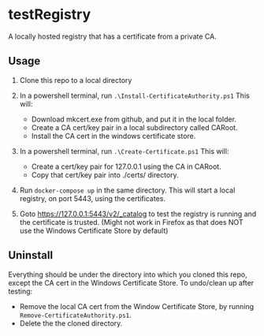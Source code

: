 # testRegistry
A locally hosted registry that has a certificate from a private CA.



## Usage

1. Clone this repo to a local directory
2. In a powershell terminal, run `.\Install-CertificateAuthority.ps1`
   This will:
   - Download mkcert.exe from github, and put it in the local folder.
   - Create a CA cert/key pair in a local subdirectory called CARoot.
   - Install the CA cert in the windows certificate store.

3. In a powershell terminal, run `.\Create-Certificate.ps1`
   This will:
   - Create a cert/key pair for 127.0.0.1 using the CA in CARoot.
   - Copy that cert/key pair into ./certs/ directory.

4. Run `docker-compose up` in the same directory. This will start a local registry, on port 5443, using the certificates.

5. Goto https://127.0.0.1:5443/v2/_catalog to test the registry is running and the certificate is trusted.
(Might not work in Firefox as that does NOT use the Windows Certificate Store by default)



## Uninstall
Everything should be under the directory into which you cloned this repo, except the CA cert in the Windows Certificate Store.  To undo/clean up after testing:
 - Remove the local CA cert from the Window Certificate Store, by running `Remove-CertificateAuthority.ps1`.
 - Delete the the cloned directory.
